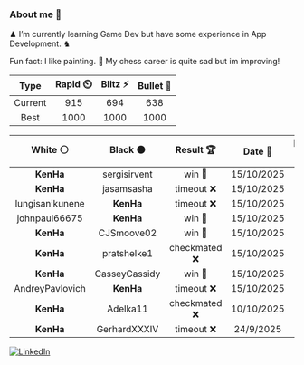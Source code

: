 ### About me 🍜

♟ I’m currently learning Game Dev but have some experience in App Development. ♞

Fun fact: I like painting. 🎨
My chess career is quite sad but im improving!
<!--START_SECTION:chessStats-->
<!-- Automatically generated with https://github.com/Balastrong/chess-stats-action -->

| Type | Rapid ⏲️ | Blitz ⚡ | Bullet 🔫 |
|:---:|:---:|:---:|:---:|
| Current | 915 | 694 | 638 |
| Best | 1000 | 1000 | 1000 |

| White ⚪ | Black ⚫ | Result 🏆 | Date 📅 | Position 🗺️ | Type 🕕 |
|:---:|:---:|:---:|:---:|:---:|:---:|
| **KenHa** | sergisirvent | win 🥇 | 15/10/2025 | <a href="http://www.ee.unb.ca/cgi-bin/tervo/fen.pl?select=2k1rb1r/ppp2p1p/5p2/5Q2/8/1B3n2/PPP3RP/R1BK4 b - - 1 20">Link</a> | Daily |
| **KenHa** | jasamsasha | timeout ❌ | 15/10/2025 | <a href="http://www.ee.unb.ca/cgi-bin/tervo/fen.pl?select=r5k1/pp2p1b1/7p/3q2p1/8/1B6/PP1n1PKP/RN1R4 w - - 2 22">Link</a> | Bullet |
| lungisanikunene | **KenHa** | timeout ❌ | 15/10/2025 | <a href="http://www.ee.unb.ca/cgi-bin/tervo/fen.pl?select=6k1/5ppp/8/r7/8/5PK1/4N1PP/7R b - - 8 35">Link</a> | Bullet |
| johnpaul66675 | **KenHa** | win 🥇 | 15/10/2025 | <a href="http://www.ee.unb.ca/cgi-bin/tervo/fen.pl?select=r3k1nr/pp4pp/1q3p2/4pb2/2P5/1P3P2/P5PP/b1BK1Q1R w kq - 0 20">Link</a> | Bullet |
| **KenHa** | CJSmoove02 | win 🥇 | 15/10/2025 | <a href="http://www.ee.unb.ca/cgi-bin/tervo/fen.pl?select=2r5/pp1k1pp1/2n1p1p1/3pP3/q2P1P2/P2Q2P1/7P/R2R2K1 b - - 0 22">Link</a> | Bullet |
| **KenHa** | pratshelke1 | checkmated ❌ | 15/10/2025 | <a href="http://www.ee.unb.ca/cgi-bin/tervo/fen.pl?select=r1bq4/pppp1kp1/5n1p/8/4P3/3P1P2/PPPN1nPP/R1B3RK w - - 1 16">Link</a> | Bullet |
| **KenHa** | CasseyCassidy | win 🥇 | 15/10/2025 | <a href="http://www.ee.unb.ca/cgi-bin/tervo/fen.pl?select=r4rk1/2b1q3/1p1p2PP/4p3/p7/2Q2P2/PPP1B3/2KR3R b - - 0 28">Link</a> | Bullet |
| AndreyPavlovich | **KenHa** | timeout ❌ | 15/10/2025 | <a href="http://www.ee.unb.ca/cgi-bin/tervo/fen.pl?select=5rk1/R5pp/5p2/4p3/6b1/7P/P4nP1/2K5 b - - 0 31">Link</a> | Bullet |
| **KenHa** | Adelka11 | checkmated ❌ | 10/10/2025 | <a href="http://www.ee.unb.ca/cgi-bin/tervo/fen.pl?select=K2r4/2q3p1/p5k1/7p/P3pRbP/4P1P1/8/8 w - - 5 32">Link</a> | Blitz |
| **KenHa** | GerhardXXXIV | timeout ❌ | 24/9/2025 | <a href="http://www.ee.unb.ca/cgi-bin/tervo/fen.pl?select=3r3r/8/p6p/1pbB2k1/4Q3/2P2R2/PP2K1Pq/R7 w - - 5 32">Link</a> | Blitz |

<!--END_SECTION:chessStats-->

<a href="https://www.linkedin.com/in/guillermo-bosca/" target="_blank"><img src="https://img.shields.io/badge/LinkedIn-%230077B5.svg?&style=flat-square&logo=linkedin&logoColor=white" alt="LinkedIn"></a>


<!--
**kenhacodes/kenhacodes** is a ✨ _special_ ✨ repository because its `README.md` (this file) appears on your GitHub profile.

Here are some ideas to get you started:

- 🔭 I’m currently working on ...
- 🌱 I’m currently learning App Development, Data Analytics and ML.
- 👯 I’m looking to collaborate on ...
- 🤔 I’m looking for help with ...
- 💬 Ask me about ...
- 📫 How to reach me: ...
- 😄 Pronouns: ...
- ⚡ Fun fact: ...
-->
